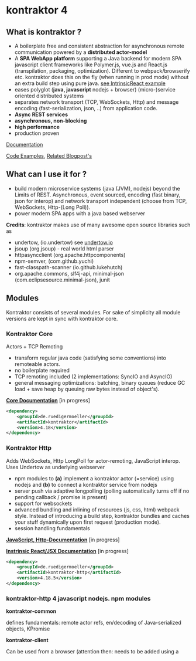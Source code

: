 # kontraktor 4

## What is kontraktor ?

* A boilerplate free and consistent abstraction for asynchronous remote communication powered by a **distributed actor-model**
* A **SPA WebApp platform** supporting a Java backend for modern SPA javascript client frameworks like Polymer.js, vue.js and React.js (transpilation, packaging, optimization). Different to webpack/browserify etc. kontraktor does this on the fly (when running in prod mode) without an extra build step using pure java. [see IntrinsicReact example](https://github.com/RuedigerMoeller/InstrinsicReactJSX)
* eases polyglot (**java, javascript** nodejs + browser) (micro-)service oriented distributed systems
* separates network transport (TCP, WebSockets, Http) and message encoding (fast-serialization, json, ..) from application code. 
* **Async REST services**
* **asynchronous, non-blocking**
* **high performance**
* production proven

[Documentation](https://github.com/RuedigerMoeller/kontraktor/wiki)

[Code Examples](https://github.com/RuedigerMoeller/kontraktor/tree/trunk/examples), [Related Blogpost's](https://juptr.io/@kontraktor)

## What can I use it for ?

* build modern microservice systems (java (JVM), nodejs) beyond the Limits of REST. Asynchronous, event sourced, encoding (fast binary, json for interop) and network transport independent (choose from TCP, WebSockets, Http-(Long Poll)).
* power modern SPA apps with a java based webserver

**Credits**: kontraktor makes use of many awesome open source libraries such as
* undertow, (io.undertow) see [undertow.io](undertow.io)
* jsoup (org.jsoup) - real world html parser
* httpasyncclient (org.apache.httpcomponents) 
* npm-semver, (com.github.yuchi)
* fast-classpath-scanner (io.github.lukehutch)
* org.apache.commons, slf4j-api, minimal-json (com.eclipsesource.minimal-json), junit


## Modules

Kontraktor consists of several modules. For sake of simplicity all module versions are kept in sync with kontraktor core.

### Kontraktor Core 

Actors + TCP Remoting

* transform regular java code (satisfying some conventions) into remoteable actors.
* no boilerplate required
* TCP remoting included (2 implementations: SyncIO and AsyncIO) 
* general messaging optimizations: batching, binary queues (reduce GC load + save heap by queuing raw bytes instead of object's).

**[Core Documentation](https://github.com/RuedigerMoeller/kontraktor/wiki/Kontraktor-4-Core)** [in progress]

```xml
<dependency>
    <groupId>de.ruedigermoeller</groupId>
    <artifactId>kontraktor</artifactId>
    <version>4.18</version>
</dependency>
```

### Kontraktor Http 

Adds WebSockets, Http LongPoll for actor-remoting, JavaScript interop. Uses Undertow as underlying webserver

* npm modules to **(a)** implement a kontraktor actor (=service) using nodejs and **(b)** to connect a kontraktor service from nodejs 
* server push via adaptive longpolling (polling automatically turns off if no pending callback / promise is present) 
* support for websockets
* advanced bundling and inlining of resources (js, css, html) webpack style. Instead of introducing a build step, kontraktor bundles and caches your stuff dynamically upon first request (production mode). 
* session handling fundamentals

**[JavaScript, Http-Documentation](https://github.com/RuedigerMoeller/kontraktor/wiki/Kontraktor-4-Http)** [in progress]

**[Instrinsic React/JSX Documentation](https://github.com/RuedigerMoeller/kontraktor/wiki/Kontraktor-4-React-JSX)** [in progress]

```xml
<dependency>
    <groupId>de.ruedigermoeller</groupId>
    <artifactId>kontraktor-http</artifactId>
    <version>4.18.5</version>
</dependency>
```

### kontraktor-http 4 javascript nodejs. npm modules

**kontraktor-common**

defines fundamentals: remote actor refs, en/decoding of Java-serialized objects, KPromise

**kontraktor-client**

Can be used from a browser (attention then: needs to be added using a <script> tag, not babel/browserify'ish using 'require').
Can be used from nodejs to connect services/actors implemented in java or javascript

**kontraktor-server**

write an ES6 class and make it accessible to other (kontraktor) processes using websockets. Some limitations: no actor proxies, only websockets supported.

**js4k**

old (es5) implementation of kontraktor-client. somewhat messy, but production-proven
 
**[Untested] Kontraktor-Bare** 

(Minimalistic standalone Http-LongPoll client [legacy apps, Android] ), requires Java 7, Apache 2.0 Licensed

```xml
<dependency>
    <groupId>de.ruedigermoeller</groupId>
    <artifactId>kontraktor-bare</artifactId>
    <version>4.18</version>
</dependency>
```

### Examples:
https://github.com/RuedigerMoeller/kontraktor/tree/trunk/examples

### Misc
Older Blogposts (samples are of *OLD* 2.0, 3.0 version, might need rewrite/changes (mostly `Future` => `IPromise`):

* http://java-is-the-new-c.blogspot.de/2015/07/polymer-webcomponents-served-with-java.html
* [Solving "Dining Philosophers problem" with (distributed) actors](http://java-is-the-new-c.blogspot.de/2014/09/breaking-habit-solving-dining.html)
* [A persistent KeyValue Server in 40 lines and a sad fact](http://java-is-the-new-c.blogspot.de/2014/12/a-persistent-keyvalue-server-in-40.html)
* [Alternatives to Executors when scheduling Tasks/Actors](http://java-is-the-new-c.blogspot.de/2014/10/alternatives-to-executors-when.html)
